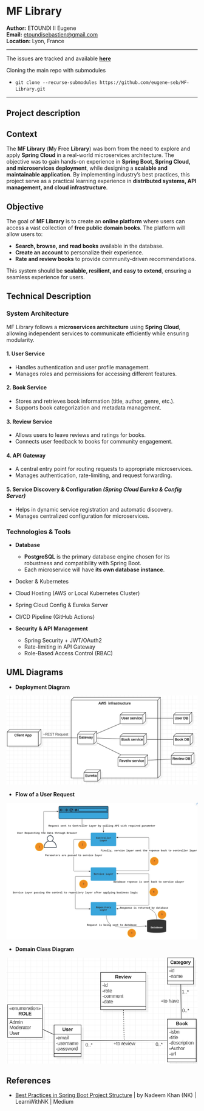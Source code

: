 # MF Library

**Author:** ETOUNDI II Eugene  
**Email:** etoundisebastien@gmail.com  
**Location:** Lyon, France

***

The issues are tracked and available [**here**](https://github.com/users/eugene-seb/projects/1)

Cloning the main repo with submodules

- `git clone --recurse-submodules https://github.com/eugene-seb/MF-Library.git`

*** 

## Project description

## Context

The **MF Library** (**M**y **F**ree **Library**) was born from the need to explore and apply **Spring Cloud** in a
real-world microservices architecture. The objective was to gain hands-on experience in **Spring Boot, Spring Cloud, and
microservices deployment**, while designing a **scalable and maintainable application**. By implementing industry’s best
practices, this project serve as a practical learning experience in **distributed systems, API management, and cloud
infrastructure**.

## Objective

The goal of **MF Library** is to create an **online platform** where users can access a vast collection of **free public
domain books**. The platform will allow users to:

- **Search, browse, and read books** available in the database.
- **Create an account** to personalize their experience.
- **Rate and review books** to provide community-driven recommendations.

This system should be **scalable, resilient, and easy to extend**, ensuring a seamless experience for users.

## Technical Description

### System Architecture

MF Library follows a **microservices architecture** using **Spring Cloud**, allowing independent services to communicate
efficiently while ensuring modularity.

#### **1. User Service**

- Handles authentication and user profile management.
- Manages roles and permissions for accessing different features.

#### **2. Book Service**

- Stores and retrieves book information (title, author, genre, etc.).
- Supports book categorization and metadata management.

#### **3. Review Service**

- Allows users to leave reviews and ratings for books.
- Connects user feedback to books for community engagement.

#### **4. API Gateway**

- A central entry point for routing requests to appropriate microservices.
- Manages authentication, rate-limiting, and request forwarding.

#### **5. Service Discovery & Configuration** *(Spring Cloud Eureka & Config Server)*

- Helps in dynamic service registration and automatic discovery.
- Manages centralized configuration for microservices.

### **Technologies & Tools**

- **Database**
    - **PostgreSQL** is the primary database engine chosen for its robustness and compatibility with Spring Boot.
    - Each microservice will have **its own database instance**.


- Docker & Kubernetes
- Cloud Hosting (AWS or Local Kubernetes Cluster)
- Spring Cloud Config & Eureka Server
- CI/CD Pipeline (GitHub Actions)


- **Security & API Management**
    - Spring Security + JWT/OAuth2
    - Rate-limiting in API Gateway
    - Role-Based Access Control (RBAC)

## UML Diagrams

- **Deployment Diagram**

![](doc/images/Deployment-Diagram.png "Deployement diagram")

- **Flow of a User Request**

![Flow Diagram](doc/images/Flow-user-request.png "Flow user request")

- **Domain Class Diagram**

![Domain Diagram](doc/images/Domain-class-diagram.png "Domain class diagram")

## References

- [Best Practices in Spring Boot Project Structure](https://medium.com/learnwithnk/best-practices-in-spring-boot-project-structure-layers-of-microservice-versioning-in-api-cadf62bd3459) |
  by Nadeem Khan (NK) | LearnWithNK | Medium
